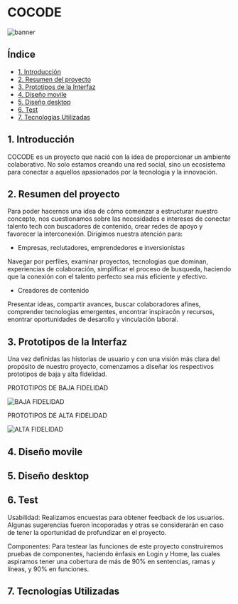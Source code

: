 # COCODE

![banner](https://github.com/SamCaro/puntejen/assets/131512250/edd28f29-cec6-48ad-9c5f-ed4938934936)

## Índice

* [1. Introducción](#1-introduccion)
* [2. Resumen del proyecto](#2-resumen-del-proyecto)
* [3. Prototipos de la Interfaz](#3-prototipo-de-la-interfaz)
* [4. Diseño movile](#4-diseño-movile)
* [5. Diseño desktop](#4-diseño-desktop)
* [6. Test](#4-test)
* [7. Tecnologías Utilizadas](#5-tecnologias-utilizadas)

## 1. Introducción

COCODE es un proyecto que nació con la idea de proporcionar un ambiente colaborativo. No solo estamos creando una red social, sino un ecosistema para conectar a aquellos apasionados por la tecnologia y la innovación. 

## 2. Resumen del proyecto

Para poder hacernos una idea de cómo comenzar a estructurar nuestro concepto, nos cuestionamos sobre las necesidades e intereses de conectar  talento tech con buscadores de contenido, crear redes de apoyo y favorecer la interconexión. Dirigimos nuestra atención para:

- Empresas, reclutadores, emprendedores e inversionistas

Navegar por perfiles, examinar proyectos, tecnologias que dominan, experiencias de colaboración, simplificar el proceso de busqueda, haciendo que la conexión con el talento perfecto sea más eficiente y efectivo. 

- Creadores de contenido

Presentar ideas, compartir avances, buscar colaboradores afines, comprender tecnologias emergentes, encontrar inspiracón y recursos, enontrar oportunidades de desarollo y vinculación laboral. 

## 3. Prototipos de la Interfaz

Una vez definidas las historias de usuario y con una visión más clara del propósito de nuestro proyecto, comenzamos a diseñar los respectivos prototipos de baja y alta fidelidad.

PROTOTIPOS DE BAJA FIDELIDAD

![BAJA FIDELIDAD](https://github.com/SamCaro/puntejen/assets/131512250/796dfdbc-a709-4988-a560-d6737710b1cf)

PROTOTIPOS DE ALTA FIDELIDAD

![ALTA FIDELIDAD](https://github.com/SamCaro/puntejen/assets/131512250/839380f4-f5ef-4373-8a19-541a7962187b)

## 4. Diseño movile

## 5. Diseño desktop

## 6. Test

Usabilidad:
Realizamos encuestas para obtener feedback de los usuarios. Algunas sugerencias fueron incoporadas y otras se considerarán en caso de tener la oportunidad de profundizar en el proyecto.

Componentes: 
Para testear las funciones de este proyecto construiremos pruebas de componentes, haciendo énfasis en Login y Home, las cuales aspiramos 
tener una cobertura de más de 90% en sentencias, ramas y líneas, y 90% en funciones.

## 7. Tecnologías Utilizadas